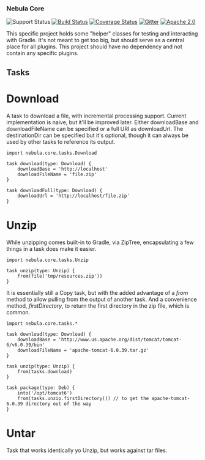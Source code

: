 ### Nebula Core

![Support Status](https://img.shields.io/badge/Nebula-internal-lightgray.svg)
[![Build Status](https://travis-ci.org/nebula-plugins/nebula-core.svg?branch=master)](https://travis-ci.org/nebula-plugins/nebula-core)
[![Coverage Status](https://coveralls.io/repos/nebula-plugins/nebula-core/badge.svg?branch=master&service=github)](https://coveralls.io/github/nebula-plugins/nebula-core?branch=master)
[![Gitter](https://badges.gitter.im/Join%20Chat.svg)](https://gitter.im/nebula-plugins/nebula-core?utm_source=badgeutm_medium=badgeutm_campaign=pr-badge)
[![Apache 2.0](https://img.shields.io/github/license/nebula-plugins/nebula-core.svg)](http://www.apache.org/licenses/LICENSE-2.0)

This specific project holds some "helper" classes for testing and interacting with Gradle. It's not meant to get too big, 
but should serve as a central place for all plugins. This project should have no dependency and not contain any specific
plugins.

## Tasks

# Download

A task to download a file, with incremental processing support. Current implementation is naive, but it'll be improved later. Either downloadBase and downloadFileName can be specified or a full URI as downloadUrl. The destinationDir can be specified but it's optional, though it can always be used by other tasks to reference its output.

    import nebula.core.tasks.Download

    task download(type: Download) {
        downloadBase = 'http://localhost'
        downloadFileName = 'file.zip'
    }

    task downloadFull(type: Download) {
        downloadUrl = 'http://localhost/file.zip'
    }

# Unzip

While unzipping comes built-in to Gradle, via ZipTree, encapsulating a few things in a task does make it easier. 

    import nebula.core.tasks.Unzip

    task unzip(type: Unzip) {
        from(file('tmp/resources.zip'))
    }

It is essentially still a Copy task, but with the added advantage of a _from_ method to allow pulling from the output of another task. And a convenience method, _firstDirectory_, to return the first directory in the zip file, which is common.

    import nebula.core.tasks.*

    task download(type: Download) {
        downloadBase = 'http://www.us.apache.org/dist/tomcat/tomcat-6/v6.0.39/bin'
        downloadFileName = 'apache-tomcat-6.0.39.tar.gz'
    }

    task unzip(type: Unzip) {
        from(tasks.download)
    }

    task package(type: Deb) {
        into('/opt/tomcat6')
        from(tasks.unzip.firstDirectory()) // to get the apache-tomcat-6.0.39 directory out of the way
    }

# Untar

Task that works identically yo Unzip, but works against tar files.
